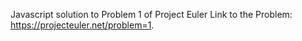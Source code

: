 Javascript solution to Problem 1 of Project Euler
Link to the Problem: https://projecteuler.net/problem=1.
